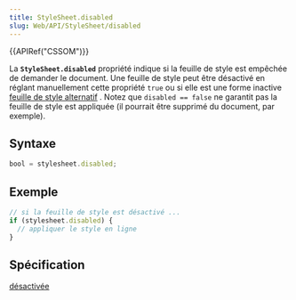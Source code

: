```yaml
---
title: StyleSheet.disabled
slug: Web/API/StyleSheet/disabled
---
```


{{APIRef("CSSOM")}}

La **`StyleSheet.disabled`** propriété indique si la feuille de style est empêchée de demander le document. Une feuille de style peut être désactivé en réglant manuellement cette propriété `true` ou si elle est une forme inactive [feuille de style alternatif](/fr/docs/Web/HTML/Reference/Attributes/rel/alternate_stylesheet) . Notez que `disabled == false` ne garantit pas la feuille de style est appliquée (il pourrait être supprimé du document, par exemple).

## Syntaxe

```js
bool = stylesheet.disabled;
```

## Exemple

```js
// si la feuille de style est désactivé ...
if (stylesheet.disabled) {
  // appliquer le style en ligne
}
```

## Spécification

[désactivée](https://www.w3.org/TR/2000/REC-DOM-Level-2-Style-20001113/stylesheets.html#StyleSheets-StyleSheet-disabled)
